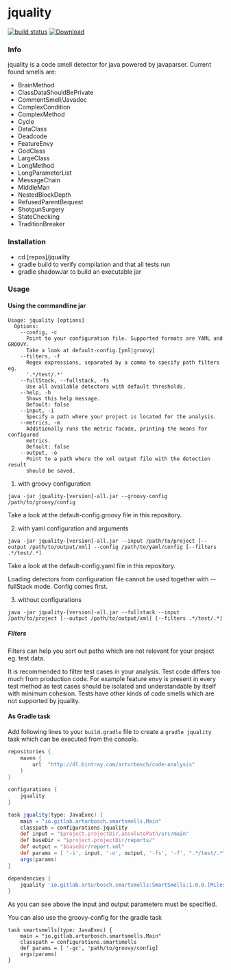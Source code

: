 # jquality

[![build status](https://gitlab.com/arturbosch/SmartSmells/badges/master/build.svg)](https://gitlab.com/arturbosch/SmartSmells/commits/master)
[ ![Download](https://api.bintray.com/packages/arturbosch/code-analysis/SmartSmells/images/download.svg) ](https://bintray.com/arturbosch/code-analysis/SmartSmells/_latestVersion)

### Info

jquality is a code smell detector for java powered by javaparser.
Current found smells are:

- BrainMethod
- ClassDataShouldBePrivate
- CommentSmell/Javadoc
- ComplexCondition
- ComplexMethod
- Cycle
- DataClass
- Deadcode
- FeatureEnvy
- GodClass
- LargeClass
- LongMethod
- LongParameterList
- MessageChain
- MiddleMan
- NestedBlockDepth
- RefusedParentBequest
- ShotgunSurgery
- StateChecking
- TraditionBreaker

### Installation

- cd [repos]/jquality
- gradle build to verify compilation and that all tests run
- gradle shadowJar to build an executable jar

### Usage

#### Using the commandline jar

```
Usage: jquality [options]
  Options:
    --config, -c
      Point to your configuration file. Supported formats are YAML and GROOVY. 
      Take a look at default-config.[yml|groovy]
    --filters, -f
      Regex expressions, separated by a comma to specify path filters eg. 
      '.*/test/.*' 
    --fullStack, --fullstack, -fs
      Use all available detectors with default thresholds.
    --help, -h
      Shows this help message.
      Default: false
    --input, -i
      Specify a path where your project is located for the analysis.
    --metrics, -m
      Additionally runs the metric facade, printing the means for configured 
      metrics. 
      Default: false
    --output, -o
      Point to a path where the xml output file with the detection result 
      should be saved.
```

1. with groovy configuration

`java -jar jquality-[version]-all.jar --groovy-config /path/to/groovy/config`

Take a look at the default-config.groovy file in this repository.

2. with yaml configuration and arguments

`java -jar jquality-[version]-all.jar --input /path/to/project [--output /path/to/output/xml] --config /path/to/yaml/config [--filters .*/test/.*]`

Take a look at the default-config.yaml file in this repository.

Loading detectors from configuration file cannot be used together with --fullStack mode. Config comes first.

3. without configurations

`java -jar jquality-[version]-all.jar --fullstack --input /path/to/project [--output /path/to/output/xml] [--filters .*/test/.*]`


##### Filters
Filters can help you sort out paths which are not relevant for your project eg. test data. 

It is recommended to filter test cases in your analysis. Test code differs too much from production code.
For example feature envy is present in every test method as test cases should be isolated and 
understandable by itself with minimum cohesion. 
Tests have other kinds of code smells which are not supported by jquality.

#### As Gradle task

Add following lines to your `build.gradle` file to create a `gradle jquality` task which can be executed from the console.

```groovy
repositories {
    maven {
        url  "http://dl.bintray.com/arturbosch/code-analysis"
    }
}

configurations {
    jquality
}

task jquality(type: JavaExec) {
    main = "io.gitlab.arturbosch.smartsmells.Main"
    classpath = configurations.jquality
    def input = "$project.projectDir.absolutePath/src/main"
    def baseDir = "$project.projectDir/reports/"
    def output = "$baseDir/report.xml"
    def params = [ '-i', input, '-o', output, '-fs', '-f', ".*/test/.*"]
    args(params)
}

dependencies {
    jquality 'io.gitlab.arturbosch.smartsmells:SmartSmells:1.0.0.[Milestone]'
}
```

As you can see above the input and output parameters must be specified.

You can also use the groovy-config for the gradle task

```
task smartsmells(type: JavaExec) {
    main = "io.gitlab.arturbosch.smartsmells.Main"
    classpath = configurations.smartsmells
    def params = [ '-gc', 'path/to/groovy/config]
    args(params)
}
```

